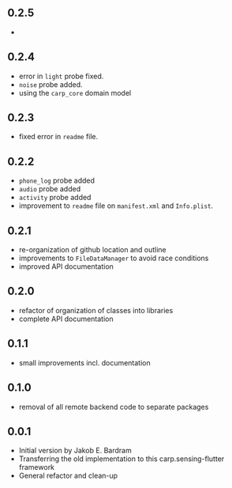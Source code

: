 ## 0.2.5 
*

## 0.2.4 
* error in `light` probe fixed.
* `noise` probe added.
* using the `carp_core` domain model

## 0.2.3
* fixed error in `readme` file.

## 0.2.2 
* `phone_log` probe added
* `audio` probe added
* `activity` probe added
* improvement to `readme` file on `manifest.xml` and `Info.plist`.


## 0.2.1 
* re-organization of github location and outline
* improvements to `FileDataManager` to avoid race conditions
* improved API documentation


## 0.2.0 
* refactor of organization of classes into libraries 
* complete API documentation

## 0.1.1 
* small improvements incl. documentation

## 0.1.0 
* removal of all remote backend code to separate packages

## 0.0.1 
* Initial version by Jakob E. Bardram 
* Transferring the old implementation to this carp.sensing-flutter framework 
* General refactor and clean-up

